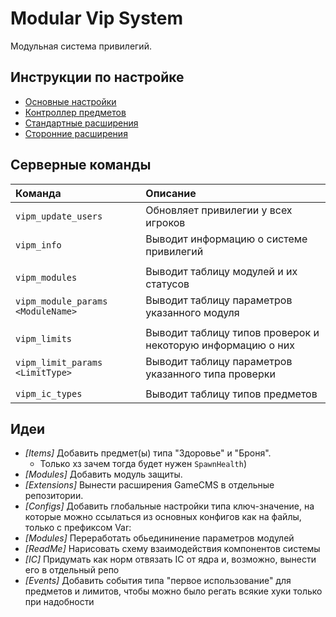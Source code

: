 # Modular Vip System

Модульная система привилегий.

## Инструкции по настройке

- [Основные настройки](readme/configs.md)
- [Контроллер предметов](readme/items.md)
- [Стандартные расширения](readme/default-extensions.md)
- [Сторонние расширения](readme/thirdparty-extensions.md)

## Серверные команды

|Команда                            |Описание
|:---                               |:---
|`vipm_update_users`                |Обновляет привилегии у всех игроков
|`vipm_info`                        |Выводит информацию о системе привилегий
||
|`vipm_modules`                     |Выводит таблицу модулей и их статусов
|`vipm_module_params <ModuleName>`  |Выводит таблицу параметров указанного модуля
||
|`vipm_limits`                      |Выводит таблицу типов проверок и некоторую информацию о них
|`vipm_limit_params <LimitType>`    |Выводит таблицу параметров указанного типа проверки
||
|`vipm_ic_types`                    |Выводит таблицу типов предметов

## Идеи

- _\[Items\]_ Добавить предмет(ы) типа "Здоровье" и "Броня".
  - Только хз зачем тогда будет нужен `SpawnHealth`)
- _\[Modules\]_ Добавить модуль защиты.
- _\[Extensions\]_ Вынести расширения GameCMS в отдельные репозитории.
- _\[Configs\]_ Добавить глобальные настройки типа ключ-значение, на которые можно ссылаться из основных конфигов как на файлы, только с префиксом Var:
- _\[Modules\]_ Переработать обьедининение параметров модулей
- _\[ReadMe\]_ Нарисовать схему взаимодействия компонентов системы
- _\[IC\]_ Придумать как норм отвязать IC от ядра и, возможно, вынести его в отдельный репо
- _\[Events\]_ Добавить события типа "первое использование" для предметов и лимитов, чтобы можно было регать всякие хуки только при надобности
